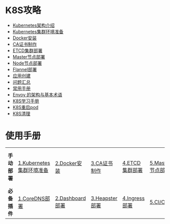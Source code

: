 # K8S攻略
- [Kubernetes架构介绍](docs/Kubernetes架构介绍.md)
- [Kubernetes集群环境准备](docs/Kubernetes集群环境准备.md)
- [Docker安装](docs/docker-install.md)
- [CA证书制作](docs/ca.md)
- [ETCD集群部署](docs/etcd-install.md)
- [Master节点部署](docs/master.md)
- [Node节点部署](docs/node.md)
- [Flannel部署](docs/flannel.md)
- [应用创建](docs/app.md)
- [问题汇总](docs/k8s-error-resolution.md)
- [常用手册](docs/operational.md)
- [Envoy 的架构与基本术语](docs/Envoy的架构与基本术语.md)
- [K8S学习手册](docs/Kubernetes学习笔记.md)
- [K8S重启pod](docs/k8s%E9%87%8D%E5%90%AFpod.md)
- [K8S清理](docs/delete.md)


# 使用手册
<table border="0">
    <tr>
        <td><strong>手动部署</strong></td>
        <td><a href="docs/Kubernetes集群环境准备.md">1.Kubernetes集群环境准备</a></td>
        <td><a href="docs/docker-install.md">2.Docker安装</a></td>
        <td><a href="docs/ca.md">3.CA证书制作</a></td>
        <td><a href="docs/etcd-install.md">4.ETCD集群部署</a></td>
        <td><a href="docs/master.md">5.Master节点部署</a></td>
        <td><a href="docs/node.md">6.Node节点部署</a></td>
        <td><a href="docs/flannel.md">7.Flannel部署</a></td>
        <td><a href="docs/app.md">8.应用创建</a></td>
    </tr>
    <tr>
        <td><strong>必备插件</strong></td>
        <td><a href="docs/coredns.md">1.CoreDNS部署</a></td>
        <td><a href="docs/dashboard.md">2.Dashboard部署</a></td>
        <td><a href="docs/heapster.md">3.Heapster部署</a></td>
        <td><a href="docs/ingress.md">4.Ingress部署</a></td>
        <td><a href="https://github.com/unixhot/devops-x">5.CI/CD</a></td>
        <td><a href="docs/helm.md">6.Helm部署</a></td>
        <td><a href="docs/helm.md">6.Helm部署</a></td>
    </tr>
</table>
